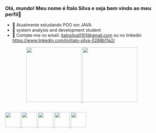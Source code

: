 <link rel="stylesheet" href="https://cdn.jsdelivr.net/gh/devicons/devicon@v2.14.0/devicon.min.css">

### Olá, mundo! Meu nome é Ítalo Silva e seja bem vindo ao meu perfil👋



- 🔭 Atualmente estudando POO em JAVA.
- 🌱 system analysis and development student
- 👯 Contate-me no email: italosilva0101@gmail.com ou no linkedin https://www.linkedin.com/in/italo-silva-0288b11a2/

<div align="center">
  <a href="https://github.com/italosilva02">
  <img height="180em" src="https://github-readme-stats.vercel.app/api?username=italosilva02&show_icons=true&theme=cobalt&include_all_commits=true&count_private=true"/>
  <img height="180em" src="https://github-readme-stats.vercel.app/api/top-langs/?username=italosilva02&layout=compact&langs_count=7&theme=cobalt"/>
</div>
  
  ##
  
  <div style="display: inline_block>
  <img height="50" width="50" src="https://cdn.jsdelivr.net/gh/devicons/devicon/icons/python/python-original.svg"/>
  <img height="50" width="50" src="https://cdn.jsdelivr.net/gh/devicons/devicon/icons/java/java-original-wordmark.svg" />
  <img height="50" width="50" src="https://cdn.jsdelivr.net/gh/devicons/devicon/icons/css3/css3-original.svg"/>
  <img height="50" width="50" src="https://cdn.jsdelivr.net/gh/devicons/devicon/icons/html5/html5-original.svg"/>
  <img height="50" width="50" src="https://cdn.jsdelivr.net/gh/devicons/devicon/icons/cplusplus/cplusplus-original.svg" />
  <img height="50" width="50" src="https://cdn.jsdelivr.net/gh/devicons/devicon/icons/git/git-original.svg" />

    




 
</div>
